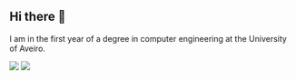 ## Hi there 👋


<p>I am in the first year of a degree in computer engineering at the University of Aveiro.</p>
<img src="https://github-readme-stats.vercel.app/api?username=martimgil&show_icons=true&theme=radical"><img>
<img src="https://github-readme-stats.vercel.app/api?username=martimgil&show_icons=true&theme=radical"></img>
